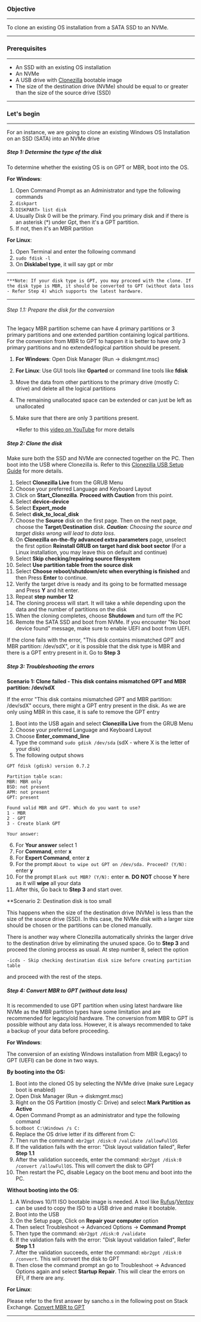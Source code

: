 

### Objective
***
To clone an existing OS installation from a SATA SSD to an NVMe. 
***

### Prerequisites
***
- An SSD with an existing OS installation
- An NVMe
- A USB drive with [Clonezilla](https://clonezilla.org/) bootable image
- The size of the destination drive (NVMe) should be equal to or greater than the size of the source drive (SSD)
***

### Let's begin
***

For an instance, we are going to clone an existing Windows OS Installation on an SSD (SATA) into an NVMe drive

##### Step 1: Determine the type of the disk

To determine whether the existing OS is on GPT or MBR, boot into the OS.

**For Windows**:
1. Open Command Prompt as an Administrator and type the following commands
2. `diskpart`
3. `DISKPART> list disk`
4. Usually Disk 0 will be the primary. Find you primary disk and if there is an asterisk (\*) under Gpt, then it's a GPT partition.
5. If not, then it's an MBR partition

**For Linux**:
1. Open Terminal and enter the following command
2. `sudo fdisk -l`
3. On **Disklabel type**, it will say gpt or mbr

***
	***Note: If your disk type is GPT, you may proceed with the clone. If the disk type is MBR, it should be converted to GPT (without data loss - Refer Step 4) which supports the latest hardware.
***

###### Step 1.1: Prepare the disk for the conversion

The legacy MBR partition scheme can have 4 primary partitions or 3 primary partitions and one extended partition containing logical partitions. For the conversion from MBR to GPT to happen it is better to have only 3 primary partitions and no extended/logical partition should be present.

1. **For Windows**: Open Disk Manager (Run -> diskmgmt.msc)
2. **For Linux**: Use GUI tools like **Gparted** or command line tools like **fdisk**
3. Move the data from other partitions to the primary drive (mostly C: drive) and delete all the logical partitions
4. The remaining unallocated space can be extended or can just be left as unallocated
5. Make sure that there are only 3 partitions present.

	*Refer to this [video on YouTube](https://www.youtube.com/watch?v=ytRJhwL6vAg) for more details

##### Step 2: Clone the disk

Make sure both the SSD and NVMe are connected together on the PC. Then boot into the USB where Clonezilla is. Refer to this [Clonezilla USB Setup Guide](https://clonezilla.org/liveusb.php) for more details.

1. Select **Clonezilla Live** from the GRUB Menu
2. Choose your preferred Language and Keyboard Layout
3. Click on **Start_Clonezilla**. **Proceed with Caution** from this point.
4. Select **device-device**
5. Select **Expert_mode**
6. Select **disk_to_local_disk**
7. Choose the **Source** disk on the first page. Then on the next page, choose the **Target**/**Destination** disk. ***Caution**: Choosing the source and target disks wrong will lead to data loss*.
8. On **Clonezilla on-the-fly advanced extra parameters** page, unselect the first option **Reinstall GRUB on target hard disk boot sector** (For a Linux installation, you may leave this on default and continue)
9. Select **Skip checking/repairing source filesystem**
10. Select **Use partition table from the source disk**
11. Select **Choose reboot/shutdown/etc when everything is finished** and then Press **Enter** to continue.
12. Verify the target drive is ready and its going to be formatted message and Press **Y** and hit enter.
13. Repeat **step number 12**
14. The cloning process will start. It will take a while depending upon the data and the number of partitions on the disk
15. When the cloning completes, choose **Shutdown** and turn off the PC
16. Remote the SATA SSD and boot from NVMe. If you encounter "No boot device found" message, make sure to enable UEFI and boot from UEFI.

If the clone fails with the error, "This disk contains mismatched GPT and MBR partition: /dev/sdX", or it is possible that the disk type is MBR and there is a GPT entry present in it. Go to **Step 3**

##### Step 3: Troubleshooting the errors

**Scenario 1: Clone failed - This disk contains mismatched GPT and MBR partition: /dev/sdX**

If the error "This disk contains mismatched GPT and MBR partition: /dev/sdX" occurs, there might a GPT entry present in the disk. As we are only using MBR in this case, it is safe to remove the GPT entry

1. Boot into the USB again and select **Clonezilla Live** from the GRUB Menu
2. Choose your preferred Language and Keyboard Layout
3. Choose **Enter_command_line**
4. Type the command `sudo gdisk /dev/sda` (sdX - where X is the letter of your disk)
5. The following output shows
```
GPT fdisk (gdisk) version 0.7.2

Partition table scan:  
MBR: MBR only
BSD: not present  
APM: not present  
GPT: present  
  
Found valid MBR and GPT. Which do you want to use?  
1 - MBR  
2 - GPT  
3 - Create blank GPT  
  
Your answer: 
```
6. For **Your answer** select 1
7. For **Command**, enter **x**
8. For **Expert Command**, enter **z**
9. For the prompt `About to wipe out GPT on /dev/sda. Proceed? (Y/N):` enter **y**
10. For the prompt `Blank out MBR? (Y/N):` enter **n**. **DO NOT** choose **Y** here as it will **wipe** all your data
11. After this, Go back to **Step 3** and start over.

**Scenario 2: Destination disk is too small

This happens when the size of the destination drive (NVMe) is less than the size of the source drive (SSD). In this case, the NVMe disk with a larger size should be chosen or the partitions can be cloned manually.

There is another way where Clonezilla automatically shrinks the larger drive to the destination drive by eliminating the unused space. Go to **Step 3** and proceed the cloning process as usual. At step number 8, select the option  

`-icds - Skip checking destination disk size before creating partition table`

and proceed with the rest of the steps.

##### Step 4: Convert MBR to GPT (without data loss)

It is recommended to use GPT partition when using latest hardware like NVMe as the MBR partition types have some limitation and are recommended for legacy/old hardware. The conversion from MBR to GPT is possible without any data loss. However, it is always recommended to take a backup of your data before proceeding.

**For Windows**:

The conversion of an existing Windows installation from MBR (Legacy) to GPT (UEFI) can be done in two ways.

**By booting into the OS:**
1. Boot into the cloned OS by selecting the NVMe drive (make sure Legacy boot is enabled)
2. Open Disk Manager (Run -> diskmgmt.msc)
3. Right on the OS Partition (mostly C: Drive) and select **Mark Partition as Active**
4. Open Command Prompt as an administrator and type the following command
5. `bcdboot C:\Windows /s C:`
6. Replace the OS drive letter if its different from C:
7. Then run the command: `mbr2gpt /disk:0 /validate /allowFullOS`
8. If the validation fails with the error: "Disk layout validation failed", Refer **Step 1.1**
9. After the validation succeeds, enter the command: `mbr2gpt /disk:0 /convert /allowFullOS`. This will convert the disk to GPT
10. Then restart the PC, disable Legacy on the boot menu and boot into the PC.

**Without booting into the OS**:
1. A Windows 10/11 ISO bootable image is needed. A tool like [Rufus](https://rufus.ie/en/)/[Ventoy](https://www.ventoy.net/en/index.html) can be used to copy the ISO to a USB drive and make it bootable.
2. Boot into the USB
3. On the Setup page, Click on **Repair your computer** option
4. Then select Troubleshoot -> Advanced Options -> **Command Prompt**
5. Then type the command: `mbr2gpt /disk:0 /validate`
6. If the validation fails with the error: "Disk layout validation failed", Refer **Step 1.1** 
7. After the validation succeeds, enter the command: `mbr2gpt /disk:0 /convert`. This will convert the disk to GPT
8. Then close the command prompt an go to Troubleshoot -> Advanced Options again and select **Startup Repair**. This will clear the errors on EFI, if there are any.

**For Linux**:

Please refer to the first answer by sancho.s in the following post on Stack Exchange.
[Convert MBR to GPT](https://askubuntu.com/questions/1314111/convert-mbr-partition-to-gpt-without-data-loss)

***